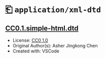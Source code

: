 # [⎗](../../../../README.md) `application/xml-dtd`

## [CC0.1.simple-html.dtd](../files/CC0.1.simple-html.dtd)

- License: [CC0 1.0](./LICENSE.1.txt)
- Original Author(s): Asher Jingkong Chen
- Created with: VSCode
